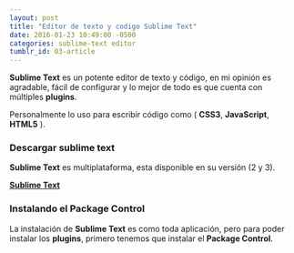 ```yaml
---
layout: post
title: "Editor de texto y codigo Sublime Text"
date: 2016-01-23 10:49:00 -0500
categories: sublime-text editor
tumblr_id: 03-article
---
```


<strong>Sublime Text</strong> es un potente editor de texto y código, en mi opinión es agradable,  fácil de configurar y lo mejor de todo es que cuenta con múltiples <strong>plugins</strong>.

Personalmente lo uso para escribir código como ( <strong>CSS3</strong>, <strong>JavaScript</strong>, <strong>HTML5</strong> ).

<h3>Descargar sublime text</h3>

<strong>Sublime Text</strong> es multiplataforma, esta disponible en su versión (2 y 3).

<a href="http://www.sublimetext.com/" target="_blank"><strong>Sublime Text</strong></a>

<h3>Instalando el Package Control</h3>

La instalación de <strong>Sublime Text</strong> es como toda aplicación, pero para poder instalar los <strong>plugins</strong>, primero tenemos que instalar el <strong>Package Control</strong>.
